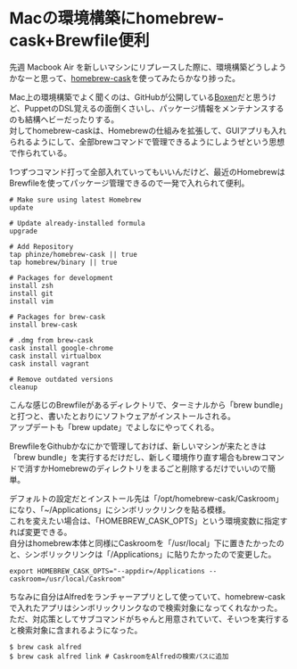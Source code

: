 # Macの環境構築にhomebrew-cask+Brewfile便利

先週 Macbook Air を新しいマシンにリプレースした際に、環境構築どうしようかなーと思って、[homebrew-cask](https://github.com/phinze/homebrew-cask)を使ってみたらかなり捗った。

Mac上の環境構築でよく聞くのは、GitHubが公開している[Boxen](http://boxen.github.com/)だと思うけど、PuppetのDSL覚えるの面倒くさいし、パッケージ情報をメンテナンスするのも結構ヘビーだったりする。  
対してhomebrew-caskは、Homebrewの仕組みを拡張して、GUIアプリも入れられるようにして、全部brewコマンドで管理できるようにしようぜという思想で作られている。

1つずつコマンド打って全部入れていってもいいんだけど、最近のHomebrewはBrewfileを使ってパッケージ管理できるので一発で入れられて便利。

```
# Make sure using latest Homebrew
update

# Update already-installed formula
upgrade

# Add Repository
tap phinze/homebrew-cask || true
tap homebrew/binary || true

# Packages for development
install zsh
install git
install vim

# Packages for brew-cask
install brew-cask

# .dmg from brew-cask
cask install google-chrome
cask install virtualbox
cask install vagrant

# Remove outdated versions
cleanup
```

こんな感じのBrewfileがあるディレクトリで、ターミナルから「brew bundle」と打つと、書いたとおりにソフトウェアがインストールされる。  
アップデートも「brew update」でよしなにやってくれる。

BrewfileをGithubかなにかで管理しておけば、新しいマシンが来たときは「brew bundle」を実行するだけだし、新しく環境作り直す場合もbrewコマンドで消すかHomebrewのディレクトリをまるごと削除するだけでいいので簡単。  

デフォルトの設定だとインストール先は「/opt/homebrew-cask/Caskroom」になり、「~/Applications」にシンボリックリンクを貼る模様。  
これを変えたい場合は、「HOMEBREW\_CASK\_OPTS」という環境変数に指定すれば変更できる。  
自分はhomebrew本体と同様にCaskroomを「/usr/local」下に置きたかったのと、シンボリックリンクは「/Applications」に貼りたかったので変更した。

```
export HOMEBREW_CASK_OPTS="--appdir=/Applications --caskroom=/usr/local/Caskroom"
```

ちなみに自分はAlfredをランチャーアプリとして使っていて、homebrew-caskで入れたアプリはシンボリックリンクなので検索対象になってくれなかった。  
ただ、対応策としてサブコマンドがちゃんと用意されていて、そいつを実行すると検索対象に含まれるようになった。  

```
$ brew cask alfred
$ brew cask alfred link # CaskroomをAlfredの検索パスに追加
```
